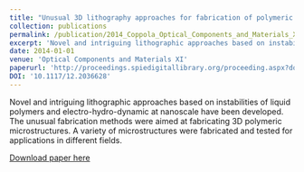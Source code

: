 ```yaml
---
title: "Unusual 3D lithography approaches for fabrication of polymeric photonic microstructures"
collection: publications
permalink: /publication/2014_Coppola_Optical_Components_and_Materials_XI
excerpt: 'Novel and intriguing lithographic approaches based on instabilities of liquid polymers and electro-hydro-dynamic at nanoscale have been developed. The unusual fabrication methods were aimed at fabricating 3D polymeric microstructures. A variety of microstructures were fabricated and tested for applications in different fields.'
date: 2014-01-01
venue: 'Optical Components and Materials XI'
paperurl: 'http://proceedings.spiedigitallibrary.org/proceeding.aspx?doi=10.1117/12.2036628'
DOI: '10.1117/12.2036628'
---
```

Novel and intriguing lithographic approaches based on instabilities of liquid polymers and electro-hydro-dynamic at nanoscale have been developed. The unusual fabrication methods were aimed at fabricating 3D polymeric microstructures. A variety of microstructures were fabricated and tested for applications in different fields.

[Download paper here](http://proceedings.spiedigitallibrary.org/proceeding.aspx?doi=10.1117/12.2036628)
